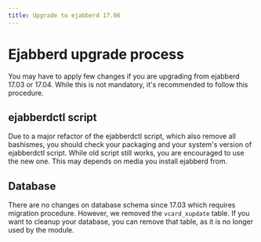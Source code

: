 ```yaml
---
title: Upgrade to ejabberd 17.06
---
```


# Ejabberd upgrade process

You may have to apply few changes if you are upgrading from ejabberd 17.03 or
17.04. While this is not mandatory, it's recommended to follow this procedure.

## ejabberdctl script

Due to a major refactor of the ejabberdctl script, which also remove
all bashismes, you should check your packaging and your system's version of
ejabberdctl script. While old script still works, you are encouraged to use
the new one. This may depends on media you install ejabberd from.

## Database

There are no changes on database schema since 17.03 which requires
migration procedure. However, we removed the `vcard_xupdate` table.
If you want to cleanup your database, you can remove that table,
as it is no longer used by the module.
